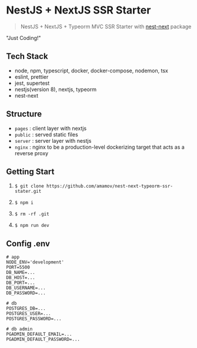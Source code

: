 # NestJS + NextJS SSR Starter

> NestJS + NextJS + Typeorm MVC SSR Starter with [nest-next](https://github.com/kyle-mccarthy/nest-next) package

"Just Coding!"

## Tech Stack

- node, npm, typescript, docker, docker-compose, nodemon, tsx
- eslint, prettier
- jest, supertest
- nestjs(version 8), nextjs, typeorm
- nest-next

## Structure

- `pages` : client layer with nextjs
- `public` : served static files
- `server` : server layer with nestjs
- `nginx` : nginx to be a production-level dockerizing target that acts as a reverse proxy

## Getting Start

1. `$ git clone https://github.com/amamov/nest-next-typeorm-ssr-stater.git`

2. `$ npm i`

3. `$ rm -rf .git`

4. `$ npm run dev`

## Config .env

```.env
# app
NODE_ENV='development'
PORT=5500
DB_NAME=...
DB_HOST=...
DB_PORT=...
DB_USERNAME=...
DB_PASSWORD=...

# db
POSTGRES_DB=...
POSTGRES_USER=...
POSTGRES_PASSWORD=...

# db admin
PGADMIN_DEFAULT_EMAIL=...
PGADMIN_DEFAULT_PASSWORD=...
```
